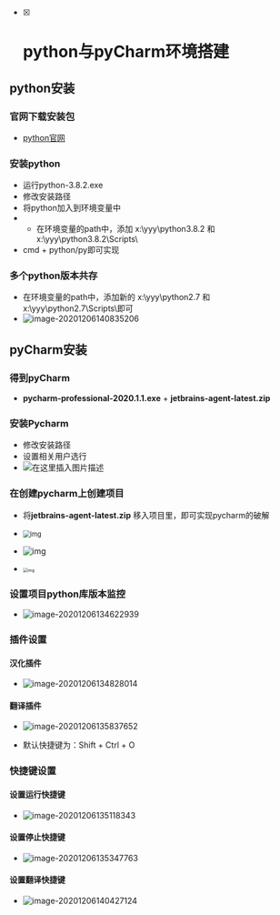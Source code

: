 - [x] # python与pyCharm环境搭建

## python安装

### 官网下载安装包

* [python官网](https://www.python.org/) 

### 安装python

* 运行python-3.8.2.exe
* 修改安装路径
* 将python加入到环境变量中
* * 在环境变量的path中，添加 x:\yyy\python3.8.2 和 x:\yyy\python3.8.2\Scripts\
* cmd + python/py即可实现

### 多个python版本共存

* 在环境变量的path中，添加新的 x:\yyy\python2.7 和 x:\yyy\python2.7\Scripts\即可
* ![image-20201206140835206](C:\Users\Administrator\AppData\Roaming\Typora\typora-user-images\image-20201206140835206.png)

## pyCharm安装

### 得到pyCharm

* **pycharm-professional-2020.1.1.exe** + **jetbrains-agent-latest.zip** 

### 安装Pycharm

* 修改安装路径
* 设置相关用户选行
* ![在这里插入图片描述](https://img-blog.csdnimg.cn/20200528171443636.png?x-oss-process=image/watermark,type_ZmFuZ3poZW5naGVpdGk,shadow_10,text_aHR0cHM6Ly9ibG9nLmNzZG4ubmV0L2NzZG5jb25nY29uZw==,size_16,color_FFFFFF,t_70#pic_center)

### 在创建pycharm上创建项目

* 将**jetbrains-agent-latest.zip** 移入项目里，即可实现pycharm的破解

* <img src="https://img2020.cnblogs.com/blog/1940603/202005/1940603-20200528004046171-800091306.png" alt="img" style="zoom: 80%;" />

* ![img](https://img2020.cnblogs.com/blog/1940603/202005/1940603-20200528004135308-710398605.png)

* <img src="https://img2020.cnblogs.com/blog/1940603/202005/1940603-20200528004749650-403960651.png" alt="img" style="zoom:50%;" />

### 设置项目python库版本监控

* ![image-20201206134622939](C:\Users\Administrator\AppData\Roaming\Typora\typora-user-images\image-20201206134622939.png)

### 插件设置

#### 汉化插件

* ![image-20201206134828014](C:\Users\Administrator\AppData\Roaming\Typora\typora-user-images\image-20201206134828014.png)

#### 翻译插件

* ![image-20201206135837652](C:\Users\Administrator\AppData\Roaming\Typora\typora-user-images\image-20201206135837652.png)

* 默认快捷键为：Shift + Ctrl + O

### 快捷键设置

#### 设置运行快捷键

* ![image-20201206135118343](C:\Users\Administrator\AppData\Roaming\Typora\typora-user-images\image-20201206135118343.png)

#### 设置停止快捷键

* ![image-20201206135347763](C:\Users\Administrator\AppData\Roaming\Typora\typora-user-images\image-20201206135347763.png)

#### 设置翻译快捷键

* ![image-20201206140427124](C:\Users\Administrator\AppData\Roaming\Typora\typora-user-images\image-20201206140427124.png)



